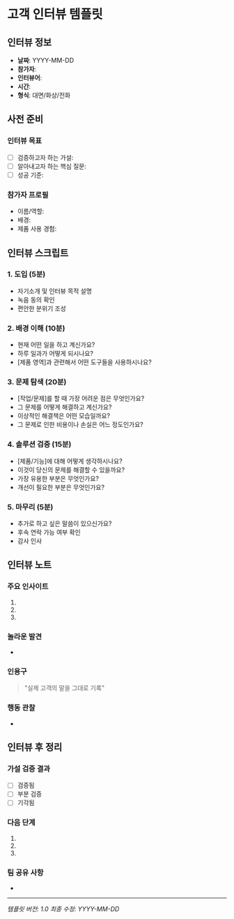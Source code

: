 # 고객 인터뷰 템플릿

## 인터뷰 정보

- **날짜**: YYYY-MM-DD
- **참가자**: 
- **인터뷰어**: 
- **시간**: 
- **형식**: 대면/화상/전화

## 사전 준비

### 인터뷰 목표
- [ ] 검증하고자 하는 가설:
- [ ] 알아내고자 하는 핵심 질문:
- [ ] 성공 기준:

### 참가자 프로필
- 이름/역할:
- 배경:
- 제품 사용 경험:

## 인터뷰 스크립트

### 1. 도입 (5분)
- 자기소개 및 인터뷰 목적 설명
- 녹음 동의 확인
- 편안한 분위기 조성

### 2. 배경 이해 (10분)
- 현재 어떤 일을 하고 계신가요?
- 하루 일과가 어떻게 되시나요?
- [제품 영역]과 관련해서 어떤 도구들을 사용하시나요?

### 3. 문제 탐색 (20분)
- [작업/문제]를 할 때 가장 어려운 점은 무엇인가요?
- 그 문제를 어떻게 해결하고 계신가요?
- 이상적인 해결책은 어떤 모습일까요?
- 그 문제로 인한 비용이나 손실은 어느 정도인가요?

### 4. 솔루션 검증 (15분)
- [제품/기능]에 대해 어떻게 생각하시나요?
- 이것이 당신의 문제를 해결할 수 있을까요?
- 가장 유용한 부분은 무엇인가요?
- 개선이 필요한 부분은 무엇인가요?

### 5. 마무리 (5분)
- 추가로 하고 싶은 말씀이 있으신가요?
- 후속 연락 가능 여부 확인
- 감사 인사

## 인터뷰 노트

### 주요 인사이트
1. 
2. 
3. 

### 놀라운 발견
- 

### 인용구
> "실제 고객의 말을 그대로 기록"

### 행동 관찰
- 

## 인터뷰 후 정리

### 가설 검증 결과
- [ ] 검증됨
- [ ] 부분 검증
- [ ] 기각됨

### 다음 단계
1. 
2. 
3. 

### 팀 공유 사항
- 

---

*템플릿 버전: 1.0*
*최종 수정: YYYY-MM-DD*